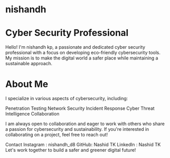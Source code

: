 # nishandh
# Cyber Security Professional
Hello! I'm nishandh kp, a passionate and dedicated cyber security professional with a focus on developing eco-friendly cybersecurity tools. My mission is to make the digital world a safer place while maintaining a sustainable approach.

# About Me
I specialize in various aspects of cybersecurity, including:

Penetration Testing
Network Security
Incident Response
Cyber Threat Intelligence
Collaboration

I am always open to collaboration and eager to work with others who share a passion for cybersecurity and sustainability. If you're interested in collaborating on a project, feel free to reach out!

Contact
Instagram : nishandh_d8
GitHub: Nashid TK
LinkedIn : Nashid TK
Let's work together to build a safer and greener digital future!
